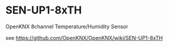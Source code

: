 # SEN-UP1-8xTH
OpenKNX 8channel Temperature/Humidity Sensor

see https://github.com/OpenKNX/OpenKNX/wiki/SEN-UP1-8xTH